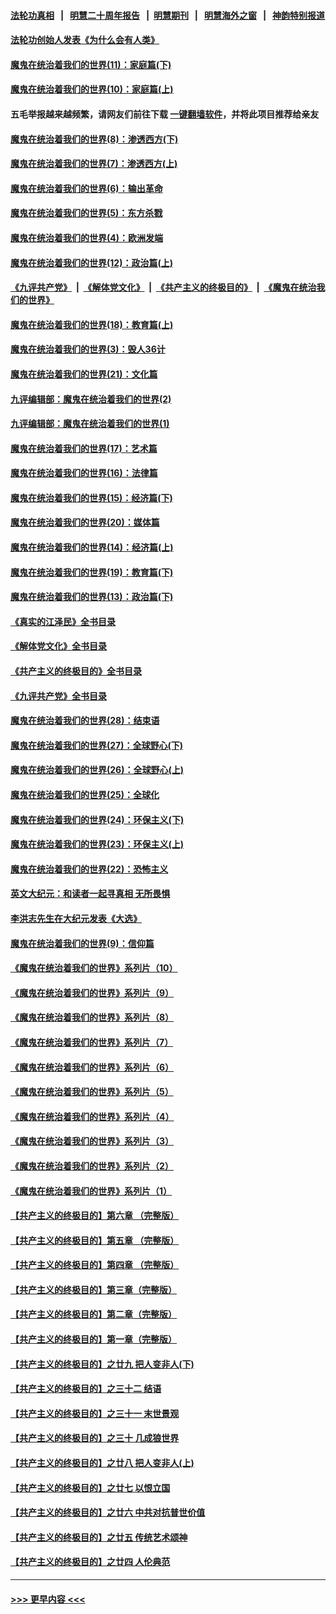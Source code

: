 #### [法轮功真相](https://github.com/gfw-breaker/truth/blob/master/README.md?t=0) &nbsp;&nbsp;|&nbsp;&nbsp; [明慧二十周年报告](https://github.com/gfw-breaker/mh-reports/blob/master/README.md?t=0) &nbsp;&nbsp;|&nbsp;&nbsp;[明慧期刊](https://github.com/gfw-breaker/mh-qikan) &nbsp;&nbsp;|&nbsp;&nbsp; [明慧海外之窗](https://github.com/gfw-breaker/mh-news/blob/master/README.md?t=0) &nbsp;&nbsp;|&nbsp;&nbsp; [神韵特别报道](https://github.com/gfw-breaker/mh-news/blob/master/shenyun.md?t=0)
#### [法轮功创始人发表《为什么会有人类》](../pages/nsc422/n13912117.md?t=02160343) 
#### [魔鬼在统治着我们的世界(11)：家庭篇(下)](../pages/nsc422/n10440961.md?t=02160343) 
#### [魔鬼在统治着我们的世界(10)：家庭篇(上)](../pages/nsc422/n10435448.md?t=02160343) 
#### 五毛举报越来越频繁，请网友们前往下载 [一键翻墙软件](https://github.com/gfw-breaker/ssr-accounts)，并将此项目推荐给亲友
#### [魔鬼在统治着我们的世界(8)：渗透西方(下)](../pages/nsc422/n10429603.md?t=02160343) 
#### [魔鬼在统治着我们的世界(7)：渗透西方(上)](../pages/nsc422/n10426013.md?t=02160343) 
#### [魔鬼在统治着我们的世界(6)：输出革命](../pages/nsc422/n10421536.md?t=02160343) 
#### [魔鬼在统治着我们的世界(5)：东方杀戮](../pages/nsc422/n10417707.md?t=02160343) 
#### [魔鬼在统治着我们的世界(4)：欧洲发端](../pages/nsc422/n10414890.md?t=02160343) 
#### [魔鬼在统治着我们的世界(12)：政治篇(上)](../pages/nsc422/n10444576.md?t=02160343) 
#### [《九评共产党》](https://github.com/begood0513/9ping.md/blob/master/README.md) &nbsp;|&nbsp; [《解体党文化》](../../../../jtdwh.md/blob/master/README.md)  &nbsp;|&nbsp; [《共产主义的终极目的》](../../../../gczydzjmd.md/blob/master/README.md) &nbsp;|&nbsp; [《魔鬼在统治我们的世界》](../../../../mgztzwmdsj.md/blob/master/README.md) 
#### [魔鬼在统治着我们的世界(18)：教育篇(上)](../pages/nsc422/n10526970.md?t=02160343) 
#### [魔鬼在统治着我们的世界(3)：毁人36计](../pages/nsc422/n10411583.md?t=02160343) 
#### [魔鬼在统治着我们的世界(21)：文化篇](../pages/nsc422/n10597706.md?t=02160343) 
#### [九评编辑部：魔鬼在统治着我们的世界(2)](../pages/nsc422/n10410036.md?t=02160343) 
#### [九评编辑部：魔鬼在统治着我们的世界(1)](../pages/nsc422/n10406825.md?t=02160343) 
#### [魔鬼在统治着我们的世界(17)：艺术篇](../pages/nsc422/n10499093.md?t=02160343) 
#### [魔鬼在统治着我们的世界(16)：法律篇](../pages/nsc422/n10485969.md?t=02160343) 
#### [魔鬼在统治着我们的世界(15)：经济篇(下)](../pages/nsc422/n10469975.md?t=02160343) 
#### [魔鬼在统治着我们的世界(20)：媒体篇](../pages/nsc422/n10586579.md?t=02160343) 
#### [魔鬼在统治着我们的世界(14)：经济篇(上)](../pages/nsc422/n10457370.md?t=02160343) 
#### [魔鬼在统治着我们的世界(19)：教育篇(下)](../pages/nsc422/n10564808.md?t=02160343) 
#### [魔鬼在统治着我们的世界(13)：政治篇(下)](../pages/nsc422/n10448270.md?t=02160343) 
#### [《真实的江泽民》全书目录](../pages/nsc422/n13721399.md?t=02160343) 
#### [《解体党文化》全书目录](../pages/nsc422/n13721157.md?t=02160343) 
#### [《共产主义的终极目的》全书目录](../pages/nsc422/n13721048.md?t=02160343) 
#### [《九评共产党》全书目录](../pages/nsc422/n13708085.md?t=02160343) 
#### [魔鬼在统治着我们的世界(28)：结束语](../pages/nsc422/n10936246.md?t=02160343) 
#### [魔鬼在统治着我们的世界(27)：全球野心(下)](../pages/nsc422/n10928319.md?t=02160343) 
#### [魔鬼在统治着我们的世界(26)：全球野心(上)](../pages/nsc422/n10900318.md?t=02160343) 
#### [魔鬼在统治着我们的世界(25)：全球化](../pages/nsc422/n10788205.md?t=02160343) 
#### [魔鬼在统治着我们的世界(24)：环保主义(下)](../pages/nsc422/n10695307.md?t=02160343) 
#### [魔鬼在统治着我们的世界(23)：环保主义(上)](../pages/nsc422/n10688613.md?t=02160343) 
#### [魔鬼在统治着我们的世界(22)：恐怖主义](../pages/nsc422/n10614727.md?t=02160343) 
#### [英文大纪元：和读者一起寻真相 无所畏惧](../pages/nsc422/n12542027.md?t=02160343) 
#### [李洪志先生在大纪元发表《大选》](../pages/nsc422/n12534746.md?t=02160343) 
#### [魔鬼在统治着我们的世界(9)：信仰篇](../pages/nsc422/n10432159.md?t=02160343) 
#### [《魔鬼在统治着我们的世界》系列片（10）](../pages/nsc422/n12292670.md?t=02160343) 
#### [《魔鬼在统治着我们的世界》系列片（9）](../pages/nsc422/n12290859.md?t=02160343) 
#### [《魔鬼在统治着我们的世界》系列片（8）](../pages/nsc422/n12287445.md?t=02160343) 
#### [《魔鬼在统治着我们的世界》系列片（7）](../pages/nsc422/n12283425.md?t=02160343) 
#### [《魔鬼在统治着我们的世界》系列片（6）](../pages/nsc422/n12282314.md?t=02160343) 
#### [《魔鬼在统治着我们的世界》系列片（5）](../pages/nsc422/n12281419.md?t=02160343) 
#### [《魔鬼在统治着我们的世界》系列片（4）](../pages/nsc422/n12274024.md?t=02160343) 
#### [《魔鬼在统治着我们的世界》系列片（3）](../pages/nsc422/n12271322.md?t=02160343) 
#### [《魔鬼在统治着我们的世界》系列片（2）](../pages/nsc422/n12269049.md?t=02160343) 
#### [《魔鬼在统治着我们的世界》系列片（1）](../pages/nsc422/n12267575.md?t=02160343) 
#### [【共产主义的终极目的】第六章 （完整版）](../pages/nsc422/n11428913.md?t=02160343) 
#### [【共产主义的终极目的】第五章 （完整版）](../pages/nsc422/n11428912.md?t=02160343) 
#### [【共产主义的终极目的】第四章 （完整版）](../pages/nsc422/n11428907.md?t=02160343) 
#### [【共产主义的终极目的】第三章（完整版）](../pages/nsc422/n11428848.md?t=02160343) 
#### [【共产主义的终极目的】第二章（完整版）](../pages/nsc422/n11428831.md?t=02160343) 
#### [【共产主义的终极目的】第一章（完整版）](../pages/nsc422/n11417651.md?t=02160343) 
#### [【共产主义的终极目的】之廿九 把人变非人(下)](../pages/nsc422/n11344140.md?t=02160343) 
#### [【共产主义的终极目的】之三十二 结语](../pages/nsc422/n11360535.md?t=02160343) 
#### [【共产主义的终极目的】之三十一 末世景观](../pages/nsc422/n11351129.md?t=02160343) 
#### [【共产主义的终极目的】之三十 几成狼世界](../pages/nsc422/n11348280.md?t=02160343) 
#### [【共产主义的终极目的】之廿八 把人变非人(上)](../pages/nsc422/n11340492.md?t=02160343) 
#### [【共产主义的终极目的】之廿七 以恨立国](../pages/nsc422/n11336944.md?t=02160343) 
#### [【共产主义的终极目的】之廿六 中共对抗普世价值](../pages/nsc422/n11324785.md?t=02160343) 
#### [【共产主义的终极目的】之廿五 传统艺术颂神](../pages/nsc422/n11296396.md?t=02160343) 
#### [【共产主义的终极目的】之廿四 人伦典范](../pages/nsc422/n11296397.md?t=02160343) 

----
#### [ >>> 更早内容 <<< ](../indexes/nsc422-earlier.md)
